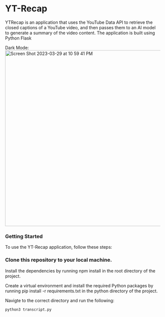 # YT-Recap
YTRecap is an application that uses the YouTube Data API to retrieve the closed captions of a YouTube video, and then passes them to an AI model to generate a summary of the video content. The application is built using Python Flask

Dark Mode: 
<img width="569" alt="Screen Shot 2023-03-29 at 10 59 41 PM" src="https://user-images.githubusercontent.com/57879193/228717129-2e2031df-9e4e-481e-9962-3cffb7165813.png">

### Getting Started
To use the YT-Recap application, follow these steps:

### Clone this repository to your local machine.

Install the dependencies by running npm install in the root directory of the project.

Create a virtual environment and install the required Python packages by running pip install -r requirements.txt in the python directory of the project.

Navigte to the correct directory and run the following: 
```
python3 transcript.py
```
